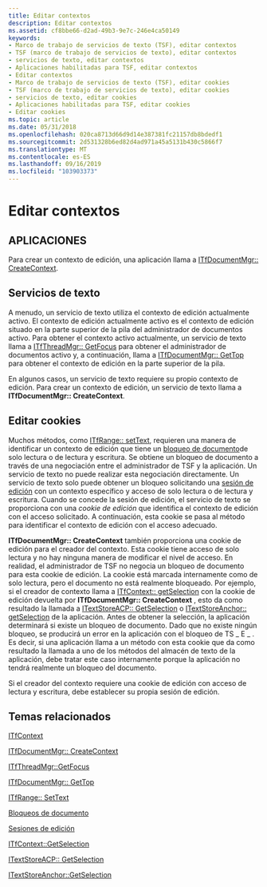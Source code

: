 ```yaml
---
title: Editar contextos
description: Editar contextos
ms.assetid: cf8bbe66-d2ad-49b3-9e7c-246e4ca50149
keywords:
- Marco de trabajo de servicios de texto (TSF), editar contextos
- TSF (marco de trabajo de servicios de texto), editar contextos
- servicios de texto, editar contextos
- Aplicaciones habilitadas para TSF, editar contextos
- Editar contextos
- Marco de trabajo de servicios de texto (TSF), editar cookies
- TSF (marco de trabajo de servicios de texto), editar cookies
- servicios de texto, editar cookies
- Aplicaciones habilitadas para TSF, editar cookies
- Editar cookies
ms.topic: article
ms.date: 05/31/2018
ms.openlocfilehash: 020ca8713d66d9d14e387381fc21157db8bdedf1
ms.sourcegitcommit: 2d531328b6ed82d4ad971a45a5131b430c5866f7
ms.translationtype: MT
ms.contentlocale: es-ES
ms.lasthandoff: 09/16/2019
ms.locfileid: "103903373"
---
```

# <a name="edit-contexts"></a>Editar contextos

## <a name="applications"></a>APLICACIONES

Para crear un contexto de edición, una aplicación llama a [ITfDocumentMgr:: CreateContext](/windows/desktop/api/Msctf/nf-msctf-itfdocumentmgr-createcontext).

## <a name="text-services"></a>Servicios de texto

A menudo, un servicio de texto utiliza el contexto de edición actualmente activo. El contexto de edición actualmente activo es el contexto de edición situado en la parte superior de la pila del administrador de documentos activo. Para obtener el contexto activo actualmente, un servicio de texto llama a [ITfThreadMgr:: GetFocus](/windows/desktop/api/Msctf/nf-msctf-itfthreadmgr-getfocus) para obtener el administrador de documentos activo y, a continuación, llama a [ITfDocumentMgr:: GetTop](/windows/desktop/api/Msctf/nf-msctf-itfdocumentmgr-gettop) para obtener el contexto de edición en la parte superior de la pila.

En algunos casos, un servicio de texto requiere su propio contexto de edición. Para crear un contexto de edición, un servicio de texto llama a **ITfDocumentMgr:: CreateContext**.

## <a name="edit-cookies"></a>Editar cookies

Muchos métodos, como [ITfRange:: setText](/windows/desktop/api/Msctf/nf-msctf-itfrange-settext), requieren una manera de identificar un contexto de edición que tiene un [bloqueo de documento](document-locks.md)de solo lectura o de lectura y escritura. Se obtiene un bloqueo de documento a través de una negociación entre el administrador de TSF y la aplicación. Un servicio de texto no puede realizar esta negociación directamente. Un servicio de texto solo puede obtener un bloqueo solicitando una [sesión de edición](edit-sessions.md) con un contexto específico y acceso de solo lectura o de lectura y escritura. Cuando se concede la sesión de edición, el servicio de texto se proporciona con una *cookie de edición* que identifica el contexto de edición con el acceso solicitado. A continuación, esta cookie se pasa al método para identificar el contexto de edición con el acceso adecuado.

**ITfDocumentMgr:: CreateContext** también proporciona una cookie de edición para el creador del contexto. Esta cookie tiene acceso de solo lectura y no hay ninguna manera de modificar el nivel de acceso. En realidad, el administrador de TSF no negocia un bloqueo de documento para esta cookie de edición. La cookie está marcada internamente como de solo lectura, pero el documento no está realmente bloqueado. Por ejemplo, si el creador de contexto llama a [ITfContext:: getSelection](/windows/desktop/api/Msctf/nf-msctf-itfcontext-getselection) con la cookie de edición devuelta por **ITfDocumentMgr:: CreateContext** , esto da como resultado la llamada a [ITextStoreACP:: GetSelection](/windows/desktop/api/Textstor/nf-textstor-itextstoreacp-getselection) o [ITextStoreAnchor:: getSelection](/windows/desktop/api/Textstor/nf-textstor-itextstoreanchor-getselection) de la aplicación. Antes de obtener la selección, la aplicación determinará si existe un bloqueo de documento. Dado que no existe ningún bloqueo, se producirá un error en la aplicación con el bloqueo de TS \_ E \_ . Es decir, si una aplicación llama a un método con esta cookie que da como resultado la llamada a uno de los métodos del almacén de texto de la aplicación, debe tratar este caso internamente porque la aplicación no tendrá realmente un bloqueo del documento.

Si el creador del contexto requiere una cookie de edición con acceso de lectura y escritura, debe establecer su propia sesión de edición.

## <a name="related-topics"></a>Temas relacionados

<dl> <dt>

[ITfContext](/windows/desktop/api/Msctf/nn-msctf-itfcontext)
</dt> <dt>

[ITfDocumentMgr:: CreateContext](/windows/desktop/api/Msctf/nf-msctf-itfdocumentmgr-createcontext)
</dt> <dt>

[ITfThreadMgr::GetFocus](/windows/desktop/api/Msctf/nf-msctf-itfthreadmgr-getfocus)
</dt> <dt>

[ITfDocumentMgr:: GetTop](/windows/desktop/api/Msctf/nf-msctf-itfdocumentmgr-gettop)
</dt> <dt>

[ITfRange:: SetText](/windows/desktop/api/Msctf/nf-msctf-itfrange-settext)
</dt> <dt>

[Bloqueos de documento](document-locks.md)
</dt> <dt>

[Sesiones de edición](edit-sessions.md)
</dt> <dt>

[ITfContext::GetSelection](/windows/desktop/api/Msctf/nf-msctf-itfcontext-getselection)
</dt> <dt>

[ITextStoreACP:: GetSelection](/windows/desktop/api/Textstor/nf-textstor-itextstoreacp-getselection)
</dt> <dt>

[ITextStoreAnchor::GetSelection](/windows/desktop/api/Textstor/nf-textstor-itextstoreanchor-getselection)
</dt> </dl>

 

 




